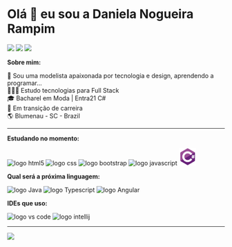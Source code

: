 # Olá 👋 eu sou a Daniela Nogueira Rampim


<div>
	<a href="https://contate.me/daninogueira" target= "_blank"><img src="https://img.shields.io/badge/WhatsApp-25D366?style=for-the-badge&logo=whatsapp&logoColor=white" target="_blank"><a/>
	<a href="https://www.linkedin.com/in/daniela-nogueira-rampim" target="_blank"><img src="https://img.shields.io/badge/-LinkedIn-%230077B5?style=for-the-badge&logo=linkedin&logoColor=white" target="_blank"></a>
	<a href = "mailto:daninogueira.dev@gmail.com"><img src="https://img.shields.io/badge/Gmail-D14836?style=for-the-badge&logo=gmail&logoColor=white" target="_blank"></a>	
</div>

**Sobre mim:**

 🧵 Sou uma modelista apaixonada por tecnologia e design, aprendendo a programar...<br>
 👩🏻‍💻 Estudo tecnologias para Full Stack <br>
 🎓 Bacharel em Moda | Entra21 C# <br>
 💼 Em transição de carreira <br>
🌎 Blumenau - SC - Brazil

---
**Estudando no momento:**

<div style="display:flex, margin-left: 6px">
    <img width="40px" src="https://cdn.jsdelivr.net/gh/devicons/devicon/icons/html5/html5-original.svg" alt="logo html5" title="HTML5">    
    <img width="40px" src="https://cdn.jsdelivr.net/gh/devicons/devicon/icons/css3/css3-original.svg" alt="logo css" title="CSS3">
    <img width="45px" src="https://cdn.jsdelivr.net/gh/devicons/devicon/icons/bootstrap/bootstrap-original.svg" alt="logo bootstrap" title="Bootstrap 5" >       
    <img width="40px" src="https://cdn.jsdelivr.net/gh/devicons/devicon/icons/javascript/javascript-original.svg" alt="logo javascript" title="Javascript">
    <img width="40px" src="https://raw.githubusercontent.com/devicons/devicon/v2.16.0/icons/csharp/csharp-original.svg" alt="logo C#" title="C#">  
</div>


**Qual será a próxima linguagem:**

<div style="display:flex, margin-left: 6px">
    <img width="40px" src="https://cdn.jsdelivr.net/gh/devicons/devicon/icons/java/java-original.svg" alt="logo Java" title="Java">
    <img width="40px" src="https://cdn.jsdelivr.net/gh/devicons/devicon/icons/typescript/typescript-original.svg" alt="logo Typescript" title="Typescript">     
    <img width="40px" src="https://cdn.jsdelivr.net/gh/devicons/devicon/icons/angularjs/angularjs-original.svg" alt="logo Angular" title="Angular">
</div>


**IDEs que uso:**

<div style="display:flex, margin-left: 6px">
    <img width="40px" src="https://cdn.jsdelivr.net/gh/devicons/devicon/icons/vscode/vscode-original.svg" alt="logo vs code" title="VS code">
    <img width="40px" src="https://cdn.jsdelivr.net/gh/devicons/devicon/icons/intellij/intellij-original.svg" alt="logo intellij" title="Intellij">  
</div>


---
<div>

![](https://github-readme-stats.vercel.app/api/top-langs/?username=nogueiraDani&theme=nightowl&langs_count=5&&layout=compact)

</div>
